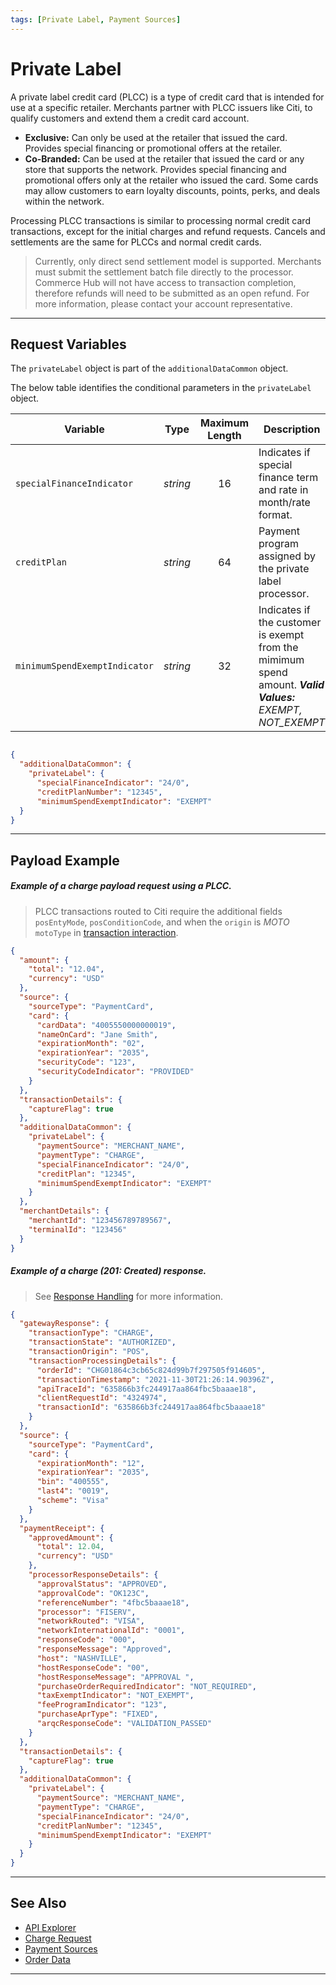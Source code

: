 ```yaml
---
tags: [Private Label, Payment Sources]
---
```


# Private Label

A private label credit card (PLCC) is a type of credit card that is intended for use at a specific retailer. Merchants partner with PLCC issuers like Citi, to qualify customers and extend them a credit card account.

- **Exclusive:** Can only be used at the retailer that issued the card. Provides special financing or promotional offers at the retailer.
- **Co-Branded:** Can be used at the retailer that issued the card or any store that supports the network. Provides special financing and promotional offers only at the retailer who issued the card. Some cards may allow customers to earn loyalty discounts, points, perks, and deals within the network.

Processing PLCC transactions is similar to processing normal credit card transactions, except for the initial charges and refund requests. Cancels and settlements are the same for PLCCs and normal credit cards.

<!-- theme: warning -->
> Currently, only direct send settlement model is supported. Merchants must submit the settlement batch file directly to the processor. Commerce Hub will not have access to transaction completion, therefore refunds will need to be submitted as an open refund. For more information, please contact your account representative.

---

## Request Variables

The `privateLabel` object is part of the `additionalDataCommon` object.

<!--
type: tab
titles: privateLabel, JSON Example
-->

The below table identifies the conditional parameters in the `privateLabel` object.

| Variable | Type | Maximum Length | Description |
| -------- | :--: | :------------: | ------------------ |
| `specialFinanceIndicator` | *string* | 16 | Indicates if special finance term and rate in month/rate format. |
| `creditPlan` | *string* | 64 | Payment program assigned by the private label processor. |
| `minimumSpendExemptIndicator` | *string* | 32  | Indicates if the customer is exempt from the mimimum spend amount. ***Valid Values:** EXEMPT, NOT_EXEMPT* |

<!--
type: tab
-->

```json

{
  "additionalDataCommon": {
    "privateLabel": {
      "specialFinanceIndicator": "24/0",
      "creditPlanNumber": "12345",
      "minimumSpendExemptIndicator": "EXEMPT"
  }
}

```

<!-- type: tab-end -->

---

## Payload Example

<!--
type: tab
titles: Request, Response
-->

##### Example of a charge payload request using a PLCC.

<!-- info -->
> PLCC transactions routed to Citi require the additional fields `posEntyMode`, `posConditionCode`, and when the `origin` is _MOTO_ `motoType` in [transaction interaction](?path=docs/Resources/Master-Data/Transaction-Interaction.md).

```json
{
  "amount": {
    "total": "12.04",
    "currency": "USD"
  },
  "source": {
    "sourceType": "PaymentCard",
    "card": {
      "cardData": "4005550000000019",
      "nameOnCard": "Jane Smith",
      "expirationMonth": "02",
      "expirationYear": "2035",
      "securityCode": "123",
      "securityCodeIndicator": "PROVIDED"
    }
  },
  "transactionDetails": {
    "captureFlag": true
  },
  "additionalDataCommon": {
    "privateLabel": {
      "paymentSource": "MERCHANT_NAME",
      "paymentType": "CHARGE",
      "specialFinanceIndicator": "24/0",
      "creditPlan": "12345",
      "minimumSpendExemptIndicator": "EXEMPT"
    }
  },
  "merchantDetails": {
    "merchantId": "123456789789567",
    "terminalId": "123456"
  }
}
```
<!--
type: tab
-->

##### Example of a charge (201: Created) response.

<!-- theme: info -->
> See [Response Handling](?path=docs/Resources/Guides/Response-Codes/Response-Handling.md) for more information.

```json
{
  "gatewayResponse": {
    "transactionType": "CHARGE",
    "transactionState": "AUTHORIZED",
    "transactionOrigin": "POS",
    "transactionProcessingDetails": {
      "orderId": "CHG01864c3cb65c824d99b7f297505f914605",
      "transactionTimestamp": "2021-11-30T21:26:14.90396Z",
      "apiTraceId": "635866b3fc244917aa864fbc5baaae18",
      "clientRequestId": "4324974",
      "transactionId": "635866b3fc244917aa864fbc5baaae18"
    }
  },
  "source": {
    "sourceType": "PaymentCard",
    "card": {
      "expirationMonth": "12",
      "expirationYear": "2035",
      "bin": "400555",
      "last4": "0019",
      "scheme": "Visa"
    }
  },
  "paymentReceipt": {
    "approvedAmount": {
      "total": 12.04,
      "currency": "USD"
    },
    "processorResponseDetails": {
      "approvalStatus": "APPROVED",
      "approvalCode": "OK123C",
      "referenceNumber": "4fbc5baaae18",
      "processor": "FISERV",
      "networkRouted": "VISA",
      "networkInternationalId": "0001",
      "responseCode": "000",
      "responseMessage": "Approved",
      "host": "NASHVILLE",
      "hostResponseCode": "00",
      "hostResponseMessage": "APPROVAL ",
      "purchaseOrderRequiredIndicator": "NOT_REQUIRED",
      "taxExemptIndicator": "NOT_EXEMPT",
      "feeProgramIndicator": "123",
      "purchaseAprType": "FIXED",
      "arqcResponseCode": "VALIDATION_PASSED"
    }
  },
  "transactionDetails": {
    "captureFlag": true
  },
  "additionalDataCommon": {
    "privateLabel": {
      "paymentSource": "MERCHANT_NAME",
      "paymentType": "CHARGE",
      "specialFinanceIndicator": "24/0",
      "creditPlanNumber": "12345",
      "minimumSpendExemptIndicator": "EXEMPT"
    }
  }
}
```

<!-- type: tab-end -->

---

## See Also

- [API Explorer](../api/?type=post&path=/payments/v1/charges)
- [Charge Request](?path=docs/Resources/API-Documents/Payments/Charges.md)
- [Payment Sources](?path=docs/Resources/Guides/Payment-Sources/Source-Type.md)
- [Order Data](?path=docs/Resources/Master-Data/Order-Data.md)

---
